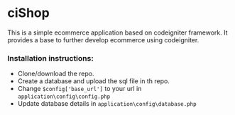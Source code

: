 # ciShop
This is a simple ecommerce application based on codeigniter framework. It provides a base to further develop ecommerce using codeigniter.

### Installation instructions:
- Clone/download the repo.
- Create a database and upload the sql file in th repo.
- Change `$config['base_url']` to your url in `application\config\config.php`
- Update database details in `application\config\database.php`
